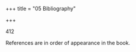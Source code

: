 +++
title = "05 Bibliography"

+++

412

References are in order of appearance in the book.






[^r33]: M Kleiber. "Body size and metabolic rate". In: Physiological Reviews 27.4 (1947), pp. 511–541. OI: 10.1152/physrev.1947.27.4.511 (cited on page 72). 


[^r34]: U.S. Energy Inform. Administration. Annual Energy Review. 2011. URL: https://www.eia.gov/totalenergy/data/annual/index.php (cited on pages 84, 89, 102, 103, 107, 130, 170, 229, 230, 22). 


[^r35]: LLNL. Energy Flow Charts. Online. Accessed 2020 Dec. 29. 2019. URL: https://flowcharts.lnl.gov/ (cited on page 105). 


[^r36]: R M Suits, NJ Matteson, and EJ Moyer. U.S. Energy History Visualization. Online. Accessed 021 Feb. 6. Nov. 2020. URL: https://us-sankey.rcc.uchicago.edu/ (cited on page 105). 


[^r37]: International Energy Admin. Electricity Information: Overview. Online. Accessed 2020 Dec. 6. July 2020. URL: https://www.iea.org/reports/electricity-information - overview (cited on page 107). 


[^r38]: MK Hubbert. "Energy resources: a report to the Committee on Natural Resources of the National Academy of Sciences; National Research Council". In: (Dec. 1962). Figure 54, p. 91 (cited on page 116). 


[^r39]: U.S. Energy Inform. Admin. Coal Explained. Online. Accessed 2020 Aug. 27. 2019. URL: https: /www.eia.gov/energyexplained/coal/ (cited on page 118). 


[^r40]: Energy Density. Wikipedia. Accessed 2020 Aug. 27. 2020. URL: https://en.wikipedia.org/ iki/Energy density (cited on page 118). 


[^r41]: JMKC Donev. In a barrel of oil. Online. In Energy Education, University of Calgory. Accessed 2020 Aug. 27. 2017. URL: https://energyeducation.ca/encyclopedia/In_a_barrel_of_oil (cited on page 119). 


[^r42]: JMKC Donev et al. Cap rock. Online. In Energy Education, University of Calgory. Accessed 2020 Nov. 13. 2019. URL: https://energyeducation.ca/encyclopedia/Cap_rock (cited on page 120). 


[^r43]: J Diamond. Collapse: How Societies Choose to Fail or Succeed. Penguin Books, 2005 (cited on age 125). 


[^r44]: List of Countries by Proven Oil Reserves. Wikipedia. Accessed 2020 Nov. 9. 2020. URL: https://en.wikipedia.org/wiki/List_of_countries_by-proven_oil_ reserves (cited on age 126). 


[^r45]: List of Countries by Proven Natural Gas Reserves. Wikipedia. Accessed 2020 Nov. 9. 2020. URL: https://en.wikipedia.org/wiki/List_of_countries_by_natural_gas-proven_ reserves (cited on page 126). 


[^r46]: List of Countries by Proven Coal Reserves. Wikipedia. Accessed 2020 Nov. 9. 2020. URL: https://en.wikipedia.org/wiki/List_of_countries_by_coal_reserves (cited on pages 126, 27). 414 


[^r47]: D Rutledge. "Estimating long-term world coal production with logit and probit transforms". n: International Journal of Coal Geology 85 (2011), pp. 23-33. DOI: 10.1016/j.coal.2010.10.012 (cited on page 127). 


[^r48]: J Laherrère. private communication. Based on several sources and corrected by Jean Laherrère to e 2P back-dated discoveries. 2020 (cited on page 129). 


[^r49]: U.S. Energy Inform. Admin. U.S. Field Production of Crude Oil. Online. Accessed 2020 Nov. 10. 020. URL: https://www.eia.gov/dnav/pet/hist_xls/MCRFPUS2m.xls (cited on page 130). 


[^r50]: National Oceanic & Atmospheric Administration. Trends in Atmospheric Carbon Dioxide. Global Monitoring Laboratory, online. Accessed 2020 Dec. 3. 2020. URL: https://www.esrl.noaa. gov/gmd/ccgg/trends/data.html (cited on page 139). 


[^r51]: NASA. Global Temperature. NASA Global Climate Change: online. Accessed 2020 Dec. 3. 2019. RL: https://climate.nasa.gov/vital-signs/global-temperature/ (cited on page 139). 


[^r52]: H Ritchie. Who has contributed most to global CO2 emissions. Online: Our World in Data. Accessed 2020 Dec. 2. Oct. 2019. URL: https://ourworldindata.org/contributed-most-global-co2 (cited on page 143). 


[^r53]: R Rapier. The World's Top 10 Carbon Dioxide Emitters. Forbes online. Accessed 2020 Dec. 2. Dec. 2019. URL: https://www.forbes.com/sites/rrapier/2019/12/04/the-worlds-top-10carbon-dioxide-emitters/?sh=55dd24ad2d04 (cited on page 143). 


[^r54]: RT Pierrehumbert. "Infrared radiation and planetary temperature". In: Physics Today 63.1 (Jan. 011), pp. 33-38. DOI: 10.1063/1.3541943 (cited on page 143). 


[^r55]: Atmospheric Transmission (PNG). Wikimedia Commons. Accessed 2020 Nov. 29. 2020. URL: https://commons.wikimedia.org/w/index.php?curid=2623190 (cited on page 145). 


[^r56]: JT Kiehl and K E Trenberth. "Earth's Annual Global Mean Energy Budget". In: Bulletin of the American Meteorological Society 78.2 (Feb. 1997), pp. 197-208. DOI: 10.1175/15200477 (1997)078%3C0197: EAGMEB%3E2.0.CO;2 (cited on page 145). 


[^r57]: RealClimate: Climate science from climate scientists. The CO2 problem in 6 easy steps. Online. Primary references within; Accessed 2020 Nov. 22. 2007. URL: http://www.realclimate.org/ index.php/archives/2007/08/the-co2-problem-in-6-easy-steps/ (cited on page 147). 


[^r58]: National Oceanic and Atmospheric Administration (NOAA). Global Climate Report. Online. Accessed 2020 Nov. 22. 2019. URL: https://www.ncdc.noaa.gov/sotc/global/201913%5C# gtemp (cited on page 147). 


[^r59]: U.S. Geological Survey. How much water is there on Earth? Online. Accessed 2020 Dec. 1. URL: https://www.usgs.gov/specialtopic/water-science - school/science/how-muchater-there-earth? (cited on page 153). 


[^r60]: B Davies. Calculating glacier ice volumes and sea level equivalents. Online. Accessed 2020 Dec. 1. 2020. URL: http://www.antarcticglaciers.org/glaciers-and-climate/estimating-glacier-contribution-to-sea-level-rise/ (cited on pages 153, 156). 


[^r61]: R Lindsey. Climate Change: Global Sea Level. Online: NOAA. Accessed 2020 Dec. 1. Aug. 2020. URL: https://www.climate.gov/newsfeatures/understanding - climate/climate-changeglobal-sea-level (cited on page 155). 


[^r62]: K Lambeck et al. "Sea level and global ice volumes from the Last Glacial Maximum to the Holocene". In: Proceedings of the National Academy of Sciences of the United States of America 111.43 (Oct. 2014), pp. 15296-15303. DOI: 10.1073/pnas.1411762111 (cited on page 157). 15 


[^r63]: NASA. The NASA Earth's Energy Budget Poster. Online. Accessed 2020 Nov. 16. 2014. URL: ttps://science-edu.larc.nasa.gov/energy_budget/ (cited on pages 167, 168). 


[^r64]: J Barber and PD Tran. "From natural to artificial photosynthesis". In: J. of the Royal Society Interface 10 (2013), p. 20120984. DOI: 10.1098/rsif.2012.0984 (cited on pages 167, 168). 


[^r65]: A Kleidon. "Physical limits of wind energy within the atmosphere and its use as renewable energy: From the theoretical basis to practical implications". In: arXiV 2010.00982 (2020). https://arxiv.org/ftp/arxiv/papers/2010/2010.00982.pdf (cited on pages 167, 168). [^r66]: List of largest hydroelectric power stations. Wikipedia. Accessed 2020 Dec. 4. 2020. URL: https://en.wikipedia.org/wiki/List_of_largest hydroelectric_power_stations (cited on age 176). 


[^r67]: Study on the Importance of Harnessing the Hydropower Resources of the World. Online: Eurelectric, Brussels. Accessed 2020 Nov. 24. Apr. 1997. URL: https://silo.tips/download/study-on-the-importance-of-harnessing-the-hydropower -resources-of-the-world (cited on page 178). 


[^r68]: Life Cycle GHG Emissions. Wikipedia. Accessed 2020 Dec. 20. 2020. URL: https://en. ikipedia.org/wiki/Life-cycle_greenhouse gas emissions_of_energy_sources (cited on pages 181, 194, 218, 221, 264). 


[^r69]: National Renewable Energy Lab. U.S. Average Annual Wind Speed at 80 Meters. Online. Accessed 2021 Jan. 16. 2011. URL: https://windexchange. energy.gov/maps - data/319 (cited on page 186). 


[^r70]: C de Castro et al. "Global Wind Power Potential: Physical and Technological Limits". In: Energy Policy 39.10 (2011), pp. 6677-6682. DOI: 10.1016/j.enpol.2011.06.027 (cited on pages 186, 193, 295). 


[^r71]: M Ragheb and A M Ragheb. "Wind Turbines Theory - The Betz Equation and Optimal Rotor Tip Speed Ratio". In: (2011). In Fundamental and Advanced Topics in Wind Power, ed. by R. Carriveau. DOI: 10.5772/21398 (cited on pages 188, 189, 423). 


[^r72]: A Betz. "Wind-Energie und ihre Ausnützung durch Windmühlen". In: Göttingen, Vandenhoeck  Ruprecht (1926). in German (cited on pages 188, 423). 


[^r73]: H Glauert. The elements of airfoil and airscrew theory. second ed. Cambridge University Press, K, 1993 (cited on page 188). 


[^r74]: AP Schaffarczyk. "Aerodynamics and Aeroelastics of Wind Turbines". In: WIT Transactions on State of the Art in Science and Engineering 44 (2010). https://www.witpress.com/Secure/ elibrary/papers/9781845642051/9781845642051003 FU1.pdf. DOI: 10.2495/978-1-84564205-1/03 (cited on pages 188, 354). 


[^r75]: J Meyers and C Meneveau. "Optimal turbine spacing in fully developed wind farm boundary layers". In: Wind Energy 15 (Mar. 2012), pp. 305–317. DOI: 10.1002/we. 469 (cited on page 189). [^r76]: Antonio Muñoz et al. "Short-term Forecasting in Power Systems: A Guided Tour". In: Handbook of Power Systems. Vol. 2. May 2010, pp. 129-160. DOI: 10.1007/978-3-642-12686-4-5 (cited on pages 190, 354). 


[^r77]: A Fischer et al. "Statistical learning for windpower: a modeling and stability study towards forecasting". In: Wind Energy 20.12 (2017), pp. 2037-2047. DOI: 10.1002/we. 2139 (cited on pages 190, 354). 


[^r78]: Wind Power in China. Wikipedia. Accessed 2020 Dec. 6. 2020. URL: https://en.wikipedia.org/wiki/Wind_power_in_China (cited on page 191). 16 


[^r79]: Wind Power in the United States. Wikipedia. Accessed 2020 Dec. 6. 2020. URL: https://en.wikipedia.org/wiki/Wind_power_in_the_United_States (cited on page 191). 


[^r80]: Wind Power in Germany. Wikipedia. Accessed 2020 Dec. 6. 2020. URL: https://en.wikipedia.org/wiki/Wind_power_in_Germany (cited on page 191). 


[^r81]: Wind Power in India. Wikipedia. Accessed 2020 Dec. 6. 2020. URL: https://en.wikipedia.org/wiki/Wind_power_in_India (cited on page 191). 


[^r82]: Wind Power in Spain. Wikipedia. Accessed 2020 Dec. 6. 2020. URL: https://en.wikipedia.org/wiki/Wind power in Spain (cited on page 191). 


[^r83]: Wind Power in the United Kingdom. Wikipedia. Accessed 2020 Dec. 6. 2020. URL: https://en.wikipedia.org/wiki/Wind_power_in_the_United_Kingdom (cited on page 191). 


[^r84]: Wind power by country. Wikipedia. Accessed 2020 Dec. 6. 2020. URL: https://en.wikipedia.org/wiki/Wind_power_by_country (cited on page 191). 


[^r85]: U.S. Energy Inform. Admin. Electric power monthly. Online. Accessed 2020 Dec. 5. 2020. URL: https://www.eia.gov/electricity/monthly/ (cited on pages 191, 215, 279, 426). 


[^r86]: Shockley-Queisser Limit. Wikipedia. Accessed 2021 Jan. 17. 2021. URL: https://en.wikipedia.org/wiki/Shockley-Queisser_limit (cited on page 204). 


[^r87]: M Sengupta et al. "The National Solar Radiation Data Base (NSRDB)". In: Renewable and Sustainable Energy Reviews 89 (June 2018). https://www.nrel.gov/gis/solar.html, pp. 51-60. DOI: 10.1016/j.rser.2018.03.003 (cited on pages 207-209). 


[^r88]: National Renewable Energy Lab. Solar Radiation Data Manual for Flat-Plate and Concentrating Collectors. Online. Accessed 2020 Dec. 7. 1994. URL: https://www.nrel.gov/docs/legosti/ old/5607.pdf (cited on pages 210, 214, 224). 


[^r89]: National Renewable Energy Lab. Solar Installed System Cost Analysis. National Renewable Energy Lab: online. Accessed 2021 Feb. 18. 2021. URL: https://www.nrel.gov/solar/solarinstalled-system-cost.html (cited on pages 211, 215, 256, 267). 


[^r90]: TW Murphy. "Home photovoltaic systems for physicists". In: Physics Today 61.7 (July 2008), p. 42-46. DOI: 10.1063/1.2963010 (cited on page 213). 


[^r91]: R Fu, D Feldman, and R Margolis. U.S. Solar Photovoltaic System Cost Benchmark: Q1 2018. National Renewable Energy Lab: online. Accessed 2020 Dec. 7. Nov. 2018. URL: https://www.nrel.gov/docs/fy19osti/72399.pdf (cited on pages 215, 355). 


[^r92]: Solar power by country. Wikipedia. Accessed 2020 Dec. 8. 2020. URL: https://en.wikipedia.org/wiki/Solar_power_by_country (cited on page 217). 


[^r93]: International Energy Admin. Solar PV. Online. Accessed 2020 Dec. 8. 2019. URL: https: /www.iea.org/reports/solar-pv (cited on page 217). 


[^r94]: E Elhacham et al. "Global human-made mass exceeds all living biomass". In: Nature (Dec. 020). DOI: 10.1038/s41586-020-3010-5 (cited on page 229). 


[^r95]: CAS Hall, J G Lambert, and S B Balogh. "EROI of different fuels and the implications for society". In: Energy Policy 64 (2014), pp. 141-152. DOI: 10.1016/j.enpol.2013.05.049 (cited on page 232). 


[^r96]: M Inman. "How to Measure the True Cost of Fossil Fuels". In: Scientific American (Apr. 2013). https://www.scientificamerican.com/article/how-to-measure-true-costfossiluels/ (cited on page 232). 17 


[^r97]: DA Pfeiffer. Eating Fossil Fuels. https://newsociety.com/books/e/eating-fossil-fuels. ew Society Press, Oct. 2006 (cited on pages 234, 339). 


[^r98]: D Pimentel and T Patzek. "Ethanol production using corn, switchgrass, and wood; biodiesel production using soybean and sunflower". In: Natural Resources Research 14 (2005), pp. 65–76. DOI: 10.1007/s11053-005-4679-8 (cited on page 234). 


[^r99]: DJ Murphy et al. "Order from Chaos: A Preliminary Protocol for Determining the EROI of Fuels". In: Sustainability 3.10 (2011), pp. 1888-1907. DOI: 10.3390/su3101888 (cited on page 234). 


[^r100]: MG Saad et al. "Algal Biofuels: Current Status and Key Challenges". In: Energies 12.10 (2019), . 1920. DOI: 10.3390/en12101920 (cited on page 235). 


[^r101]: Nuclear power by country. Wikipedia. Accessed 2020 Dec. 13. 2020. URL: https://en.wikipedia.org/wiki/Nuclear_power_by_country (cited on page 256). 


[^r102]: Union of Concerned Scientists. The Cost of Nuclear Power. Online. Accessed 2020 Dec. 13. Dec. 015. URL: https://www.ucsusa.org/resources/nuclear-power-cost (cited on page 256). 


[^r103]: List of Countries by Uranium Reserves. Wikipedia. Accessed 2020 Nov. 24. 2020. URL: https://en.wikipedia.org/wiki/List_of_countries_by_uranium_reserves (cited on page 257). 


[^r104]: Pew Research. "Elaborating on the Views of AAAS Scientists, Issue by Issue". In: (July 2015). https://www.pewresearch.org/science/2015/07/23/elaborating-on-the-views-ofaaas-scientists-issue-by-issue/ Accessed 2020 Dec. 13 (cited on page 264). 



[^r106]: H Johnston. Radioactive decay accounts for half of Earth's heat. Online. Accessed 2020 Nov. 24. 2011. URL: https://physicsworld.com/a/radioactive-decay-accounts-for-half-of-earthsheat/ (cited on page 275). 


[^r107]: Intern'l Renewable Energy Agency. Renewable Energy Statistics 2018. Online. Accessed 2020 Dec. 14. July 2018. URL: https://www.irena.org/publications/2018/Jul/Renewable - Energy - Statistics-2018 (cited on page 279). 


[^r108]: Geothermal Heating. Wikipedia. Accessed 2020 Dec. 14. 2020. URL: https://en.wikipedia.org/wiki/Geothermal heating (cited on page 279). 


[^r109]: Geothermal Power. Wikipedia. Accessed 2020 Dec. 14. 2020. URL: https://en.wikipedia.org/ iki/Geothermal power (cited on page 279). 


[^r110]: Volkswagen. Hydrogen or battery? A clear case, until further notice. Online. Accessed 2021 Feb. 5. Nov. 2019. URL: https://www.volkswagenag.com/en/news/stories/2019/08/hydrogenor-battery--that-is-the-question.html (cited on page 286). 


[^r111]: TW Murphy. "Beyond Fossil Fuels: Assessing Energy Alternatives". In: State of the World 2013: Is Sustainability Possible? Ed. by The Worldwatch Institute. Island Press, 2013. Chap. 15, pp. 172-183 (cited on page 289). 


[^r112]: WF Pickard. "A Nation-Sized Battery?" In: Energy Policy 45 (June 2012), pp. 263–267. DOI: 0.1016/j.enpol.2012.02.027 (cited on page 294). 


[^r113]: E S Andreiadis et al. "Artificial Photosynthesis: From Molecular Catalysts for Light-driven Water Splitting to Photoelectrochemical Cells". In: Photochemistry and Photobiology 87.5 (2011), pp. 946-964. DOI: 10.1111/j.1751-1097.2011.00966.x (cited on page 295). 18 


[^r114]: Humanmetrics. Jung Typology Test. Online. Accessed 2020 Dec. 17. URL: https://www. umanmetrics.com/cgi-win/jtypes2.asp (cited on page 305). 


[^r115]: 16Personalities. Personality Types; NERIS Analytics Limited. Online. Accessed 2020 Dec. 17. URL: ttps://www.16personalities.com/personality-types (cited on page 305). 


[^r116]: Truity. Myers & Briggs 16 Personality Types. Online. Accessed 2020 Dec. 17. URL: https: /www.truity.com/personality-type (cited on page 305). 


[^r117]: Myers & Briggs Foundation. How Frequent Is My Type? Online. Accessed 2020 Dec. 17. 2002. URL: https://www.myersbriggs.org/my-mbti-personality-type/my-mbtiresults/howfrequent-is-my-type.htm (cited on page 306). 


[^r118]: CS Weiler, J K Keller, and C Olex. "Personality type differences bet. Ph.D. climate researchers and the general public: implications for effective communication". In: Climate Change 112 (May 2012), pp. 232-242. DOI: 10.1007/s10584-011-0205-7 (cited on page 307). 


[^r119]: Fermi Paradox. Wikipedia. Accessed 2020 Dec. 17. 2020. URL: https://en.wikipedia.org/ iki/Fermi_paradox (cited on page 312). 


[^r120]: Drake Equation. Wikipedia. Accessed 2020 Dec. 17. 2020. URL: https://en.wikipedia.org/ iki/Drake_equation (cited on page 312). 


[^r121]: YM Bar-On, R Phillips, and R Milo. "The biomass distribution on Earth". In: Proceedings of he National Academy of Sciences 115.25 (2018), pp. 6506-6511. DOI: 10.1073/pnas.1711842115 (cited on page 316). 


[^r122]: C Nunez. "Climate 101: Ozone Depletion". In: National Geographic Online (Apr. 2019). https://www.nationalgeographic.com/environment/global-warming/ozone depletion/ Acessed 2020 Dec. 18 (cited on page 320). 


[^r123]: HE Daly and J Farley. Ecological Economics: Principles and Applications, Second Edition. Island ress, 2011 (cited on page 323). 


[^r124]: H Daly. "A Steady-State Economy". In: UK Sustainable Development Commission (Apr. 2008). http://www.pym.org/eco-justicecollaborative/wp-content/uploads/sites/58/ 2016/05/DalyteadyStateEconomy.pdf Accesses 2020 Dec. 22 (cited on page 325). 


[^r125]: SA Chang. Moving Toward a Steady State Economy. New York Society of Security Analysts: online. Accessed 2020 Dec. 18. Apr. 2010. URL: https://post.nyssa.org/nyssa-news/2010/ 04/moving-toward-a-steadystate-economy.html (cited on page 325). 


[^r126]: Nuclear Energy institute. State Electricity Generation Fuel Shares. Online. Accessed 2020 Dec. 19. 2019. URL: https://www.nei. org/resources/statistics/stateelectricity - generation-fuel-shares (cited on page 335). 


[^r127]: G Eshel and P A Martin. "Diet, Energy, and Global Warming". In: Earth Interactions 10.9 (Apr. 006), pp. 1-17. DOI: 10.1175/EI167.1 (cited on pages 339, 341). 


[^r128]: D Pimentel and M H Pimentel. Food, Energy, and Society. https://www.routledge.com/FoodEnergy-and-Society/Pimentel - Pimentel/p/book/9780367388539. CRC Press, 2007 (cited n page 339). 


[^r129]: S Sripad and V Viswanathan. "Performance Metrics Required of Next-Generation Batteries to Make a Practical Electric Semi Truck". In: ACS Energy Letters 2.7 (2017), pp. 1669-1673. DOI: 10.1021/acsenergylett.7b00432 (cited on page 400).

